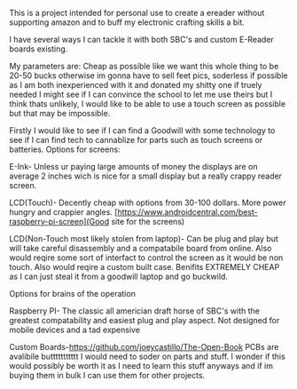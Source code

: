 This is a project intended for personal use to create a ereader without supporting amazon and to buff my electronic crafting skills a bit.

I have several ways I can tackle it with both SBC's and custom E-Reader boards existing.

My parameters are: Cheap as possible like we want this whole thing to be 20-50 bucks otherwise im gonna have to sell feet pics, soderless if possible as I am both inexperienced with it and donated my shitty one if truely needed I might see if I can convince the school to let me use theirs but I think thats unlikely, I would like to be able to use a touch screen as possible but that may be impossible.

Firstly I would like to see if I can find a Goodwill with some technology to see if I can find tech to cannablize for parts such as touch screens or batteries.
Options for screens:

E-Ink- Unless ur paying large amounts of money the displays are on average 2 inches wich is nice for a small display but a really crappy reader screen.

LCD(Touch)- Decently cheap with options from 30-100 dollars. More power hungry and crappier angles. [https://www.androidcentral.com/best-raspberry-pi-screen](Good site for the screens) 

LCD(Non-Touch most likely stolen from laptop)- Can be plug and play but will take careful disassembly and a compatabile board from online. Also would reqire some sort of interfact to control the screen as it would be non touch. Also would reqire a custom built case. Benifits EXTREMELY CHEAP as I can just steal it from a goodwill laptop and go buckwild.

Options for brains of the operation

Raspberry PI- The classic all americian draft horse of SBC's with the greatest compatability and easiest plug and play aspect. Not designed for mobile devices and a tad expensive

Custom Boards-https://github.com/joeycastillo/The-Open-Book PCBs are avalibile buttttttttttt I would need to soder on parts and stuff. I wonder if this would possibly be worth it as I need to learn this stuff anyways and if im buying them in bulk I can use them for other projects.

